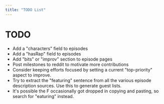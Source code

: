 ```yaml
---
title: "TODO List"
---
```


# TODO
 * Add a "characters" field to episodes
 * Add a "hasRap" field to episodes
 * Add "bits" or "improv" section to episode pages
 * Post milestones to reddit to motivate more contributions
 * Consider keeping efforts focused by setting a current "top-priority" aspect to improve.
 * Try to extract the "featuring" sentence from all the various episode description sources.  Use this to generate guest lists.
  * It's possible the F occasionally got dropped in copying and pasting, so search for "eaturing" instead.
